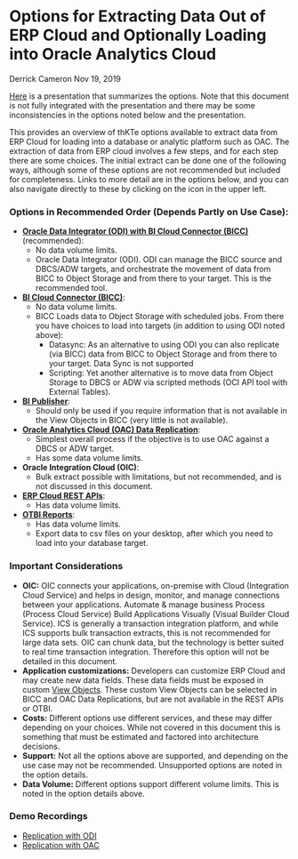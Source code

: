 # Options for Extracting Data Out of ERP Cloud and Optionally Loading into Oracle Analytics Cloud

Derrick Cameron
Nov 19, 2019

[Here](Architecture_Options_for_Fusion_Data_Extraction.pptx) is a presentation that summarizes the options.  Note that this document is not fully integrated with the presentation and there may be some inconsistencies in the options noted below and the presentation.

This provides an overview of thKTe options available to extract data from ERP Cloud for loading into a database or analytic platform such as OAC.  The extraction of data from ERP cloud involves a few steps, and for each step there are some choices.  The initial extract can be done one of the following ways, although some of these options are not recommended but included for completeness. Links to more detail are in the options below, and you can also navigate directly to these by clicking on the icon in the upper left. 

### **Options in Recommended Order (Depends Partly on Use Case):**

- [**Oracle Data Integrator (ODI) with BI Cloud Connector (BICC)**](https://dgcameron.github.io/erpcloudextract/?page=README.md&nav=open&lab=bicc) (recommended):
    - No data volume limits.
    - Oracle Data Integrator (ODI).  ODI can manage the BICC source and DBCS/ADW targets, and orchestrate the movement of data from BICC to Object Storage and from there to your target.  This is the recommended tool.
- [**BI Cloud Connector (BICC)**](bicc_data_replication.md):
    - No data volume limits.
    - BICC Loads data to Object Storage with scheduled jobs.  From there you have choices to load into targets (in addition to using ODI noted above):
        - Datasync:  As an alternative to using ODI you can also replicate (via BICC) data from BICC to Object Storage and from there to your target.  Data Sync is not supported
        - Scripting:  Yet another alternative is to move data from Object Storage to DBCS or ADW via scripted methods (OCI API tool with External Tables).
- [**BI Publisher**](bpd.md):
    - Should only be used if you require information that is not available in the View Objects in BICC (very little is not available).
- [**Oracle Analytics Cloud (OAC) Data Replication**](oac_data_replication.md):
    - Simplest overall process if the objective is to use OAC against a DBCS or ADW target.
    - Has some data volume limits.
- **Oracle Integration Cloud (OIC)**:
    - Bulk extract possible with limitations, but not recommended, and is not discussed in this document.
- [**ERP Cloud REST APIs**](restapip_data_replication.md): 
    - Has data volume limits.
- [**OTBI Reports**](otbi_data_replication.md):
    - Has data volume limits.
    - Export data to csv files on your desktop, after which you need to load into your database target.


### **Important Considerations**

- **OIC:**  OIC connects your applications, on-premise with Cloud (Integration Cloud Service) and helps in design, monitor, and manage connections between your applications. Automate & manage business Process (Process Cloud Service) Build Applications Visually (Visual Builder Cloud Service).  ICS is generally a transaction integration platform, and while ICS supports bulk transaction extracts, this is not recommended for large data sets.  OIC can chunk data, but the technology is better suited to real time transaction integration.  Therefore this option will not be detailed in this document.
- **Application customizations:**  Developers can customize ERP Cloud and may create new data fields.  These data fields must be exposed in custom [View Objects](https://docs.oracle.com/cd/E25054_01/fusionapps.1111/e15524/adv_bi_vos.htm).  These custom View Objects can be selected in BICC and OAC Data Replications, but are not available in the REST APIs or OTBI.
- **Costs:**  Different options use different services, and these may differ depending on your choices.  While not covered in this document this is something that must be estimated and factored into architecture decisions.
- **Support:**  Not all the options above are supported, and depending on the use case may not be recommended.  Unsupported options are noted in the option details.
- **Data Volume:**  Different options support different volume limits.  This is noted in the option details above.

### **Demo Recordings**

- [Replication with ODI](odi.mp4)
- [Replication with OAC](oac.mp4)
